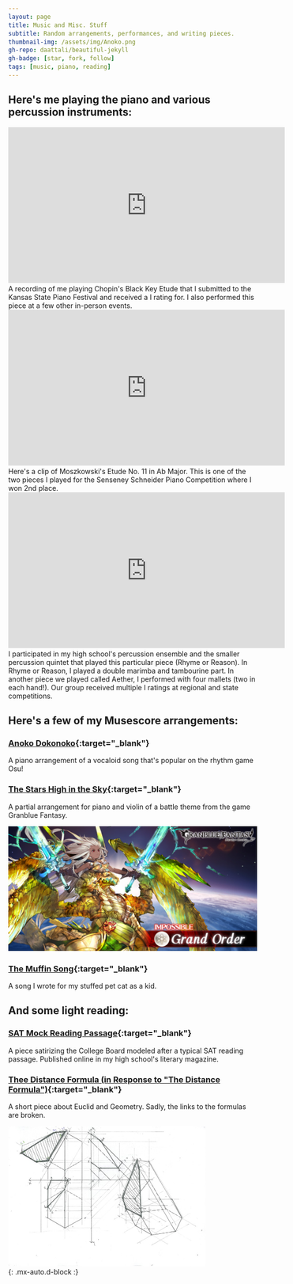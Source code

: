 ```yaml
---
layout: page
title: Music and Misc. Stuff
subtitle: Random arrangements, performances, and writing pieces.
thumbnail-img: /assets/img/Anoko.png
gh-repo: daattali/beautiful-jekyll
gh-badge: [star, fork, follow]
tags: [music, piano, reading]
---
```

## Here's me playing the piano and various percussion instruments:
<div class="videoWrapper">
<iframe width="560" height="315" src="https://www.youtube.com/embed/AsecwpFV65o" title="YouTube video player" frameborder="0" allow="accelerometer; autoplay; clipboard-write; encrypted-media; gyroscope; picture-in-picture" allowfullscreen></iframe>
</div>
A recording of me playing Chopin's Black Key Etude that I submitted to the Kansas State Piano Festival and received a I rating for. I also performed this piece at a few other in-person events.

<div class="videoWrapper">
<iframe width="560" height="315" src="https://www.youtube.com/embed/oYp77IQAvc0" title="YouTube video player" frameborder="0" allow="accelerometer; autoplay; clipboard-write; encrypted-media; gyroscope; picture-in-picture" allowfullscreen></iframe>
<div class="videoWrapper">
Here's a clip of Moszkowski's Etude No. 11 in Ab Major. This is one of the two pieces I played for the Senseney Schneider Piano Competition where I won 2nd place. 
 
<div class="videoWrapper">
<iframe width="560" height="315" src="https://www.youtube.com/embed/7WxXBhbyJAQ?start=275" title="YouTube video player" frameborder="0" allow="accelerometer; autoplay; clipboard-write; encrypted-media; gyroscope; picture-in-picture" allowfullscreen></iframe>
<div class="videoWrapper">
I participated in my high school's percussion ensemble and the smaller percussion quintet that played this particular piece (Rhyme or Reason). In Rhyme or Reason, I played a double marimba and tambourine part. In another piece we played called Aether, I performed with four mallets (two in each hand!). Our group received multiple I ratings at regional and state competitions.

## Here's a few of my Musescore arrangements:
### [Anoko Dokonoko](https://musescore.com/user/29726929/scores/5236523){:target="_blank"}
A piano arrangement of a vocaloid song that's popular on the rhythm game Osu!
### [The Stars High in the Sky](https://musescore.com/user/29726929/scores/5913176){:target="_blank"}
A partial arrangement for piano and violin of a battle theme from the game Granblue Fantasy. 

![Grand Order](/assets/img/Grand_Order_Impossible_twitter.jpg)
### [The Muffin Song](https://musescore.com/user/29726929/scores/6887684){:target="_blank"}
A song I wrote for my stuffed pet cat as a kid.

## And some light reading:
### [SAT Mock Reading Passage](https://wcshemispheres.wordpress.com/hemispheres-2021/sat-reading-section-a-college-board-exposee/){:target="_blank"}
A piece satirizing the College Board modeled after a typical SAT reading passage. Published online in my high school's literary magazine.
### [Thee Distance Formula (in Response to "The Distance Formula")](https://wcshemispheres.wordpress.com/hemispheres/the-distance-formula/){:target="_blank"}
A short piece about Euclid and Geometry. Sadly, the links to the formulas are broken.

 <img src="/assets/img/prisms.jpg" width=400><br>{: .mx-auto.d-block :}
